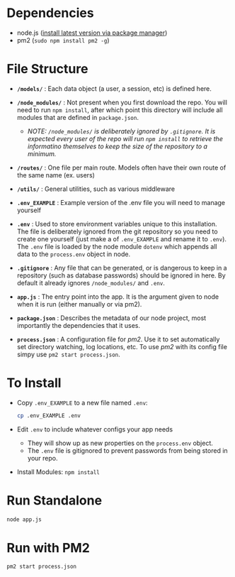 # Dependencies

- node.js ([install latest version via package manager](https://nodejs.org/en/download/package-manager/#debian-and-ubuntu-based-linux-distributions))
- pm2 (`sudo npm install pm2 -g`)


# File Structure

- **`/models/`** : Each data object (a user, a session, etc) is defined here.

- **`/node_modules/`** : Not present when you first download the repo. You will need to run `npm install`, after which point this directory will include all modules that are defined in `package.json`.
    - *NOTE: `/node_modules/` is deliberately ignored by `.gitignore`. It is expected every user of the repo will run `npm install` to retrieve the informatino themselves to keep the size of the repository to a minimum.*
    
- **`/routes/`** : One file per main route. Models often have their own route of the same name (ex. users)

- **`/utils/`** : General utilities, such as various middleware

- **`.env_EXAMPLE`** : Example version of the .env file you will need to manage yourself

- **`.env`** : Used to store environment variables unique to this installation. The file is deliberately ignored from the git repository so you need to create one yourself (just make a of `.env_EXAMPLE` and rename it to `.env`). The `.env` file is loaded by the node module `dotenv` which appends all data to the `process.env` object in node.

- **`.gitignore`** : Any file that can be generated, or is dangerous to keep in a repository (such as database passwords) should be ignored in here. By default it already ignores `/node_modules/` and `.env`.

- **`app.js`** : The entry point into the app. It is the argument given to node when it is run (either manually or via pm2).

- **`package.json`** : Describes the metadata of our node project, most importantly the dependencies that it uses.

- **`process.json`** : A configuration file for *pm2*. Use it to set automatically set directory watching, log locations, etc. To use *pm2* with its config file simpy use `pm2 start process.json`.


# To Install

- Copy `.env_EXAMPLE` to a new file named `.env`:

  ```bash
  cp .env_EXAMPLE .env
  ```
  
- Edit `.env` to include whatever configs your app needs
  - They will show up as new properties on the `process.env` object.
  - The `.env` file is gitignored to prevent passwords from being stored in your repo.
  
- Install Modules: `npm install`


# Run Standalone
```bash
node app.js
```

# Run with PM2
```bash
pm2 start process.json
```
